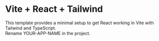 # Vite + React + Tailwind

This template provides a minimal setup to get React working in Vite with Tailwind and TypeScript.<br />
Rename YOUR-APP-NAME in the project.
